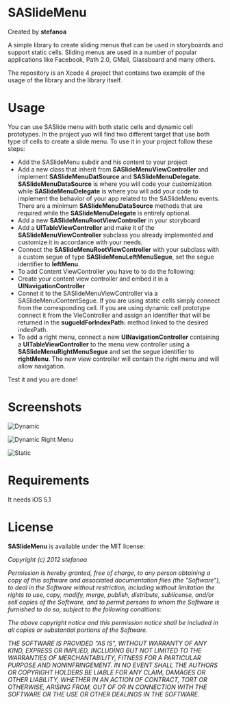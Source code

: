 # SASlideMenu

Created by **stefanoa**

A simple library to create sliding menus that can be used in storyboards and support static cells. Sliding menus are used in a number of popular applications like Facebook, Path 2.0, GMail, Glassboard and many others.

The repository is an Xcode 4 project that contains two example of the usage of the library and the library itself.

# Usage
You can use SASlide menu with both static cells and dynamic cell prototypes. In the project yuo will find two different target that use both type of cells to create a slide menu.
To use it in your project follow these steps:

* Add the SASlideMenu subdir and his content to your project
* Add a new class that inherit from **SASlideMenuViewController** and implement **SASlideMenuDatSource** and **SASlideMenuDelegate**. **SASlideMenuDataSource** is where you will code your customization while **SASlideMenuDelegate** is where you will add your code to implement the behavior of your app related to the SASlideMenu events. There are a minimum **SASlideMenuDataSource** methods that are required while the **SASlideMenuDelegate** is entirely optional.
* Add a new **SASlideMenuRootViewController** in your storyboard
* Add a **UITableViewController** and make it of the **SASlideMenuViewController** subclass you already implemented and customize it in accordance with your needs.
* Connect the **SASlideMenuRootViewController** with your subclass with a custom segue of type **SASlideMenuLeftMenuSegue**, set the segue identifier to **leftMenu**.
* To add Content ViewController you have to to do the following:
 * Create your content view controller and embed it in a **UINavigationController**
 * Connet it to the SASlideMenuViewController via a SASlideMenuContentSegue. If you are using static cells simply connect from the corresponding cell. If you are using dynamic cell prototype connect it from the VieController and assign an identifier that will be returned in the **sugueIdForIndexPath:** method linked to the desired indexPath.
* To add a right menu, connect a new **UINavigationController** containing a **UITableViewController** to the menu view controller using a **SASlideMenuRightMenuSegue** and set the segue identifier to **rightMenu**. The new view controller will contain the right menu and will allow navigation.

Test it and you are done!


# Screenshots
![Dynamic](https://raw.github.com/stefanoa/SASlideMenu/master/SASlideMenu/Screenshot-Dynamic-Menu.png)

![Dynamic Right Menu](https://raw.github.com/stefanoa/SASlideMenu/master/SASlideMenu/Screenshot-Dynamic-Right.png)

![Static](https://raw.github.com/stefanoa/SASlideMenu/master/SASlideMenu/Screenshot-Static-Menu.png)

# Requirements

It needs iOS 5.1
# License

**SASlideMenu** is available under the MIT license:

*Copyright (c) 2012 stefanoa*

*Permission is hereby granted, free of charge, to any person obtaining a copy*
*of this software and associated documentation files (the "Software"), to deal*
*in the Software without restriction, including without limitation the rights*
*to use, copy, modify, merge, publish, distribute, sublicense, and/or sell*
*copies of the Software, and to permit persons to whom the Software is*
*furnished to do so, subject to the following conditions:*

*The above copyright notice and this permission notice shall be included in*
*all copies or substantial portions of the Software.*

*THE SOFTWARE IS PROVIDED "AS IS", WITHOUT WARRANTY OF ANY KIND, EXPRESS OR*
*IMPLIED, INCLUDING BUT NOT LIMITED TO THE WARRANTIES OF MERCHANTABILITY,*
*FITNESS FOR A PARTICULAR PURPOSE AND NONINFRINGEMENT. IN NO EVENT SHALL THE*
*AUTHORS OR COPYRIGHT HOLDERS BE LIABLE FOR ANY CLAIM, DAMAGES OR OTHER*
*LIABILITY, WHETHER IN AN ACTION OF CONTRACT, TORT OR OTHERWISE, ARISING FROM,*
*OUT OF OR IN CONNECTION WITH THE SOFTWARE OR THE USE OR OTHER DEALINGS IN*
*THE SOFTWARE.*
